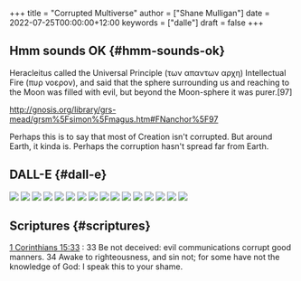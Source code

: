 +++
title = "Corrupted Multiverse"
author = ["Shane Mulligan"]
date = 2022-07-25T00:00:00+12:00
keywords = ["dalle"]
draft = false
+++

## Hmm sounds OK {#hmm-sounds-ok}

Heracleitus called the Universal Principle
(των απαντων αρχη) Intellectual Fire (πυρ
νοερον), and said that the sphere surrounding
us and reaching to the Moon was filled with
evil, but beyond the Moon-sphere it was
purer.[97]

<http://gnosis.org/library/grs-mead/grsm%5Fsimon%5Fmagus.htm#FNanchor%5F97>

Perhaps this is to say that most of Creation isn't corrupted.
But around Earth, it kinda is.
Perhaps the corruption hasn't spread far from Earth.


## DALL-E {#dall-e}

![](https://github.com/frottage/dall-e-2-generations/raw/master/corrupted-multiverse/DALL%C2%B7E%202022-07-24%2020.38.59%20-%20The%20discordance%20of%20the%20result%20of%20man's%20original%20sin%20is%20that%20we%20find%20ourselves%20in%20a%20corrupted%20part%20of%20the%20multiverse.%20Digital%20Art.jpg)
![](https://github.com/frottage/dall-e-2-generations/raw/master/corrupted-multiverse/DALL%C2%B7E%202022-07-24%2020.39.29%20-%20The%20discordance%20of%20the%20result%20of%20man's%20original%20sin%20is%20that%20we%20find%20ourselves%20in%20a%20corrupted%20part%20of%20the%20multiverse.%20Digital%20Art.jpg)
![](https://github.com/frottage/dall-e-2-generations/raw/master/corrupted-multiverse/DALL%C2%B7E%202022-07-24%2020.39.52%20-%20The%20discordance%20of%20the%20result%20of%20man's%20original%20sin%20is%20that%20we%20find%20ourselves%20in%20a%20corrupted%20part%20of%20the%20multiverse.%20Digital%20Art.jpg)
![](https://github.com/frottage/dall-e-2-generations/raw/master/corrupted-multiverse/DALL%C2%B7E%202022-07-24%2020.39.59%20-%20The%20discordance%20of%20the%20result%20of%20man's%20original%20sin%20is%20that%20we%20find%20ourselves%20in%20a%20corrupted%20part%20of%20the%20multiverse.%20Digital%20Art.jpg)
![](https://github.com/frottage/dall-e-2-generations/raw/master/corrupted-multiverse/DALL%C2%B7E%202022-07-24%2020.40.07%20-%20The%20discordance%20of%20the%20result%20of%20man's%20original%20sin%20is%20that%20we%20find%20ourselves%20in%20a%20corrupted%20part%20of%20the%20multiverse.%20Digital%20Art.jpg)
![](https://github.com/frottage/dall-e-2-generations/raw/master/corrupted-multiverse/DALL%C2%B7E%202022-07-24%2020.40.30%20-%20The%20discordance%20of%20the%20result%20of%20man's%20original%20sin%20is%20that%20we%20find%20ourselves%20in%20a%20corrupted%20part%20of%20the%20multiverse.%20Digital%20Art.jpg)
![](https://github.com/frottage/dall-e-2-generations/raw/master/corrupted-multiverse/DALL%C2%B7E%202022-07-24%2020.40.35%20-%20The%20discordance%20of%20the%20result%20of%20man's%20original%20sin%20is%20that%20we%20find%20ourselves%20in%20a%20corrupted%20part%20of%20the%20multiverse.%20Digital%20Art.jpg)
![](https://github.com/frottage/dall-e-2-generations/raw/master/corrupted-multiverse/DALL%C2%B7E%202022-07-24%2020.40.39%20-%20The%20discordance%20of%20the%20result%20of%20man's%20original%20sin%20is%20that%20we%20find%20ourselves%20in%20a%20corrupted%20part%20of%20the%20multiverse.%20Digital%20Art.jpg)
![](https://github.com/frottage/dall-e-2-generations/raw/master/corrupted-multiverse/DALL%C2%B7E%202022-07-24%2020.41.09%20-%20The%20discordance%20of%20the%20result%20of%20man's%20original%20sin%20is%20that%20we%20find%20ourselves%20in%20a%20corrupted%20part%20of%20the%20multiverse.%20Digital%20Art.jpg)
![](https://github.com/frottage/dall-e-2-generations/raw/master/corrupted-multiverse/DALL%C2%B7E%202022-07-24%2020.41.22%20-%20The%20discordance%20of%20the%20result%20of%20man's%20original%20sin%20is%20that%20we%20find%20ourselves%20in%20a%20corrupted%20part%20of%20the%20multiverse.%20Digital%20Art.jpg)
![](https://github.com/frottage/dall-e-2-generations/raw/master/corrupted-multiverse/DALL%C2%B7E%202022-07-24%2020.41.27%20-%20The%20discordance%20of%20the%20result%20of%20man's%20original%20sin%20is%20that%20we%20find%20ourselves%20in%20a%20corrupted%20part%20of%20the%20multiverse.%20Digital%20Art.jpg)
![](https://github.com/frottage/dall-e-2-generations/raw/master/corrupted-multiverse/DALL%C2%B7E%202022-07-24%2020.41.34%20-%20The%20discordance%20of%20the%20result%20of%20man's%20original%20sin%20is%20that%20we%20find%20ourselves%20in%20a%20corrupted%20part%20of%20the%20multiverse.%20Digital%20Art.jpg)
![](https://github.com/frottage/dall-e-2-generations/raw/master/corrupted-multiverse/DALL%C2%B7E%202022-07-24%2020.41.54%20-%20The%20discordance%20of%20the%20result%20of%20man's%20original%20sin%20is%20that%20we%20find%20ourselves%20in%20a%20corrupted%20part%20of%20the%20multiverse.%20Digital%20Art.jpg)
![](https://github.com/frottage/dall-e-2-generations/raw/master/corrupted-multiverse/DALL%C2%B7E%202022-07-24%2020.42.00%20-%20The%20discordance%20of%20the%20result%20of%20man's%20original%20sin%20is%20that%20we%20find%20ourselves%20in%20a%20corrupted%20part%20of%20the%20multiverse.%20Digital%20Art.jpg)
![](https://github.com/frottage/dall-e-2-generations/raw/master/corrupted-multiverse/DALL%C2%B7E%202022-07-24%2020.42.04%20-%20The%20discordance%20of%20the%20result%20of%20man's%20original%20sin%20is%20that%20we%20find%20ourselves%20in%20a%20corrupted%20part%20of%20the%20multiverse.%20Digital%20Art.jpg)
![](https://github.com/frottage/dall-e-2-generations/raw/master/corrupted-multiverse/DALL%C2%B7E%202022-07-24%2020.42.07%20-%20The%20discordance%20of%20the%20result%20of%20man's%20original%20sin%20is%20that%20we%20find%20ourselves%20in%20a%20corrupted%20part%20of%20the%20multiverse.%20Digital%20Art.jpg)


## Scriptures {#scriptures}

[1 Corinthians 15:33](https://biblehub.com/kjv/1%5Fcorinthians/15.htm)
: 33 Be not deceived: evil communications corrupt good manners. 34 Awake to righteousness, and sin not; for some have not the knowledge of God: I speak this to your shame.